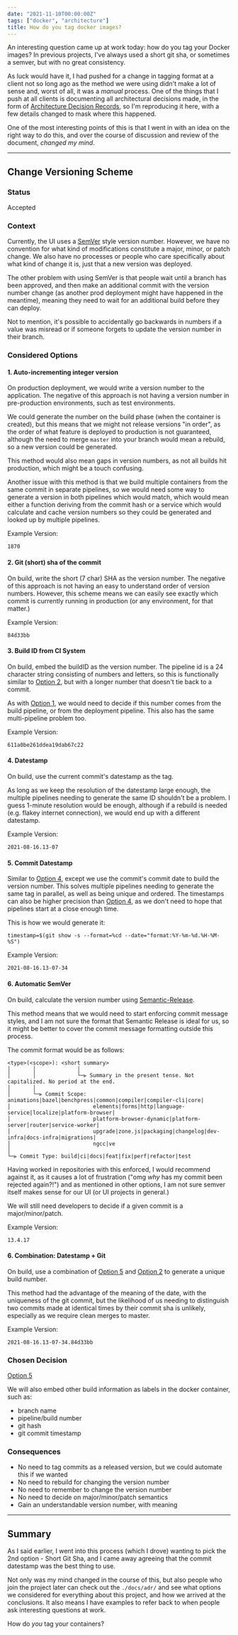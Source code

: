 ```yaml
---
date: "2021-11-10T00:00:00Z"
tags: ["docker", "architecture"]
title: How do you tag docker images?
---
```


An interesting question came up at work today: how do you tag your Docker images?  In previous projects, I've always used a short git sha, or sometimes a semver, but with no great consistency.

As luck would have it, I had pushed for a change in tagging format at a client not so long ago as the method we were using didn't make a lot of sense and, worst of all, it was a _manual_ process.  One of the things that I push at all clients is documenting all architectural decisions made, in the form of [Architecture Decision Records](/2019/06/29/architecture-decision-records), so I'm reproducing it here, with a few details changed to mask where this happened.

One of the most interesting points of this is that I went in with an idea on the right way to do this, and over the course of discussion and review of the document, _changed my mind_.

---

## Change Versioning Scheme

### Status

Accepted

### Context

Currently, the UI uses a [SemVer](https://semver.org/) style version number. However, we have no convention for what kind of modifications constitute a major, minor, or patch change.  We also have no processes or people who care specifically about what kind of change it is, just that a new version was deployed.

The other problem with using SemVer is that people wait until a branch has been approved, and then make an additional commit with the version number change (as another prod deployment might have happened in the meantime), meaning they need to wait for an additional build before they can deploy.

Not to mention, it's possible to accidentally go backwards in numbers if a value was misread or if someone forgets to update the version number in their branch.

### Considered Options

#### 1. Auto-incrementing integer version

On production deployment, we would write a version number to the application.  The negative of this approach is not having a version number in pre-production environments, such as test environments.

We could generate the number on the build phase (when the container is created), but this means that we might not release versions "in order", as the order of what feature is deployed to production is not guaranteed, although the need to merge `master` into your branch would mean a rebuild, so a new version could be generated.

This method would also mean gaps in version numbers, as not all builds hit production, which might be a touch confusing.

Another issue with this method is that we build multiple containers from the same commit in separate pipelines, so we would need some way to generate a version in both pipelines which would match, which would mean either a function deriving from the commit hash or a service which would calculate and cache version numbers so they could be generated and looked up by multiple pipelines.

Example Version:
```
1870
```

#### 2. Git (short) sha of the commit

On build, write the short (7 char) SHA as the version number.  The negative of this approach is not having an easy to understand order of version numbers.  However, this scheme means we can easily see exactly which commit is currently running in production (or any environment, for that matter.)

Example Version:
```
84d33bb
```

#### 3. Build ID from CI System

On build, embed the buildID as the version number.  The pipeline id is a 24 character string consisting of numbers and letters, so this is functionally similar to [Option 2](#2-git-short-sha-of-the-commit), but with a longer number that doesn't tie back to a commit.

As with [Option 1](#1-auto-incrementing-integer-version), we would need to decide if this number comes from the build pipeline, or from the deployment pipeline.  This also has the same multi-pipeline problem too.

Example Version:
```
611a0be261ddea19dab67c22
```

#### 4. Datestamp

On build, use the current commit's datestamp as the tag.

As long as we keep the resolution of the datestamp large enough, the multiple pipelines needing to generate the same ID shouldn't be a problem.  I guess 1-minute resolution would be enough, although if a rebuild is needed (e.g. flakey internet connection), we would end up with a different datestamp.

Example Version:
```
2021-08-16.13-07
```

#### 5. Commit Datestamp

Similar to [Option 4](#4-datestamp), except we use the commit's commit date to build the version number.  This solves multiple pipelines needing to generate the same tag in parallel, as well as being unique and ordered.  The timestamps can also be higher precision than [Option 4](#4-datestamp), as we don't need to hope that pipelines start at a close enough time.

This is how we would generate it:

```shell
timestamp=$(git show -s --format=%cd --date="format:%Y-%m-%d.%H-%M-%S")
```

Example Version:
```
2021-08-16.13-07-34
```

#### 6. Automatic SemVer

On build, calculate the version number using [Semantic-Release](https://github.com/semantic-release/semantic-release).

This method means that we would need to start enforcing commit message styles, and I am not sure the format that Semantic Release is ideal for us, so it might be better to cover the commit message formatting outside this process.

The commit format would be as follows:

```
<type>(<scope>): <short summary>
│       │             │
│       │             └─⫸ Summary in the present tense. Not capitalized. No period at the end.
│       │
│       └─⫸ Commit Scope: animations|bazel|benchpress|common|compiler|compiler-cli|core|
│                          elements|forms|http|language-service|localize|platform-browser|
│                          platform-browser-dynamic|platform-server|router|service-worker|
│                          upgrade|zone.js|packaging|changelog|dev-infra|docs-infra|migrations|
│                          ngcc|ve
│
└─⫸ Commit Type: build|ci|docs|feat|fix|perf|refactor|test
```

Having worked in repositories with this enforced, I would recommend against it, as it causes a lot of frustration ("omg _why_ has my commit been rejected again?!") and as mentioned in other options, I am not sure semver itself makes sense for our UI (or UI projects in general.)

We will still need developers to decide if a given commit is a major/minor/patch.

Example Version:
```
13.4.17
```

#### 6. Combination: Datestamp + Git

On build, use a combination of [Option 5](#5-commit-datestamp) and [Option 2](#2-git-short-sha-of-the-commit) to generate a unique build number.

This method had the advantage of the meaning of the date, with the uniqueness of the git commit, but the likelihood of us needing to distinguish two commits made at identical times by their commit sha is unlikely, especially as we require clean merges to master.

Example Version:
```
2021-08-16.13-07-34.84d33bb
```

### Chosen Decision

[Option 5](#5-commit-datestamp)

We will also embed other build information as labels in the docker container, such as:

- branch name
- pipeline/build number
- git hash
- git commit timestamp

### Consequences

- No need to tag commits as a released version, but we could automate this if we wanted
- No need to rebuild for changing the version number
- No need to remember to change the version number
- No need to decide on major/minor/patch semantics
- Gain an understandable version number, with meaning

---

## Summary

As I said earlier, I went into this process (which I drove) wanting to pick the 2nd option - Short Git Sha, and I came away agreeing that the commit datestamp was the best thing to use.

Not only was my mind changed in the course of this, but also people who join the project later can check out the `./docs/adr/` and see what options we considered for everything about this project, and how we arrived at the conclusions.  It also means I have examples to refer back to when people ask interesting questions at work.

How do _you_ tag your containers?
